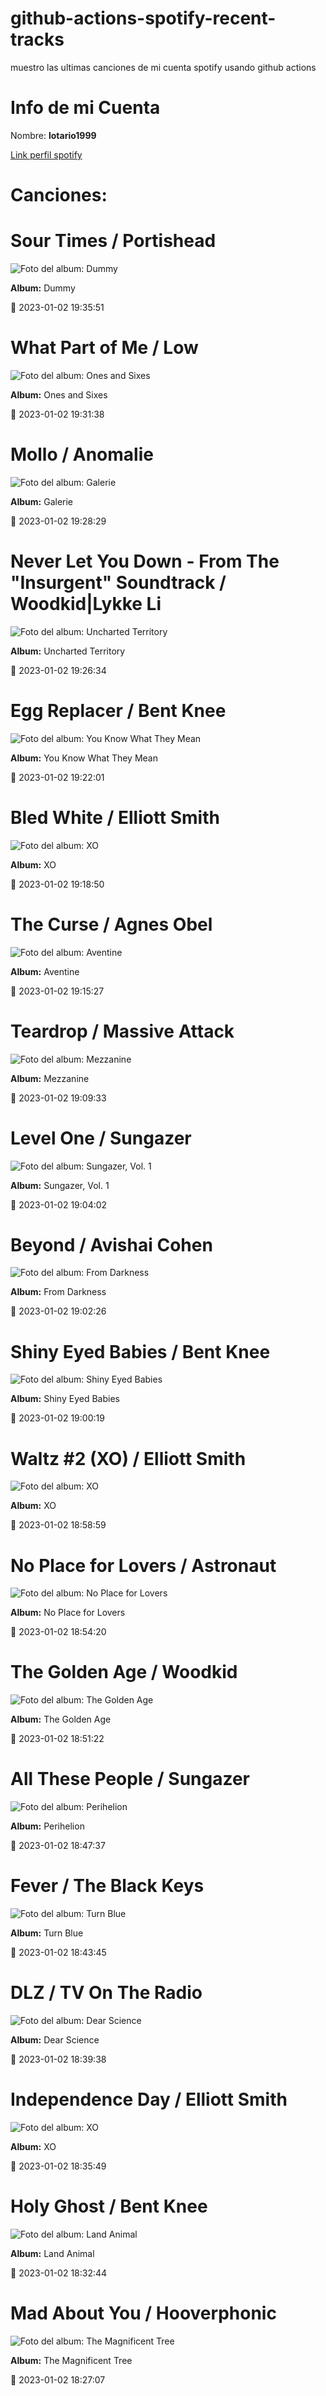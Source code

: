 

# github-actions-spotify-recent-tracks        

muestro las ultimas canciones de mi cuenta spotify usando github actions

# Info de mi Cuenta
Nombre: **lotario1999**

[Link perfil spotify](https://open.spotify.com/user/lotario1999)

# Canciones:



# **Sour Times** / Portishead

![Foto del album: Dummy](https://i.scdn.co/image/ab67616d00001e02dc20397b139223620af148f6)

**Album:** Dummy

📅 2023-01-02 19:35:51


# **What Part of Me** / Low

![Foto del album: Ones and Sixes](https://i.scdn.co/image/ab67616d00001e02af105fb7defe734231228f27)

**Album:** Ones and Sixes

📅 2023-01-02 19:31:38


# **Mollo** / Anomalie

![Foto del album: Galerie](https://i.scdn.co/image/ab67616d00001e023ecc9903fa3dde2377431d7a)

**Album:** Galerie

📅 2023-01-02 19:28:29


# **Never Let You Down - From The "Insurgent" Soundtrack** / Woodkid|Lykke Li

![Foto del album: Uncharted Territory](https://i.scdn.co/image/ab67616d00001e024bd874687f92d2e7950f5259)

**Album:** Uncharted Territory

📅 2023-01-02 19:26:34


# **Egg Replacer** / Bent Knee

![Foto del album: You Know What They Mean](https://i.scdn.co/image/ab67616d00001e02622aad38b9cf8427604fedad)

**Album:** You Know What They Mean

📅 2023-01-02 19:22:01


# **Bled White** / Elliott Smith

![Foto del album: XO](https://i.scdn.co/image/ab67616d00001e02cdf1be0ff556d169eade4368)

**Album:** XO

📅 2023-01-02 19:18:50


# **The Curse** / Agnes Obel

![Foto del album: Aventine](https://i.scdn.co/image/ab67616d00001e02d40499205930184daadc62c7)

**Album:** Aventine

📅 2023-01-02 19:15:27


# **Teardrop** / Massive Attack

![Foto del album: Mezzanine](https://i.scdn.co/image/ab67616d00001e022fcb0a3c7a66e516b11cd26e)

**Album:** Mezzanine

📅 2023-01-02 19:09:33


# **Level One** / Sungazer

![Foto del album: Sungazer, Vol. 1](https://i.scdn.co/image/ab67616d00001e02ada5f7d1db2d0c5b64a26caa)

**Album:** Sungazer, Vol. 1

📅 2023-01-02 19:04:02


# **Beyond** / Avishai Cohen

![Foto del album: From Darkness](https://i.scdn.co/image/ab67616d00001e029451a97a6e7e677067301667)

**Album:** From Darkness

📅 2023-01-02 19:02:26


# **Shiny Eyed Babies** / Bent Knee

![Foto del album: Shiny Eyed Babies](https://i.scdn.co/image/ab67616d00001e02c201f2419e571857323854b1)

**Album:** Shiny Eyed Babies

📅 2023-01-02 19:00:19


# **Waltz #2 (XO)** / Elliott Smith

![Foto del album: XO](https://i.scdn.co/image/ab67616d00001e02cdf1be0ff556d169eade4368)

**Album:** XO

📅 2023-01-02 18:58:59


# **No Place for Lovers** / Astronaut

![Foto del album: No Place for Lovers](https://i.scdn.co/image/ab67616d00001e0201c75bfbab21116920e5d8c5)

**Album:** No Place for Lovers

📅 2023-01-02 18:54:20


# **The Golden Age** / Woodkid

![Foto del album: The Golden Age](https://i.scdn.co/image/ab67616d00001e02216fa486e2c3e899cacfe6bf)

**Album:** The Golden Age

📅 2023-01-02 18:51:22


# **All These People** / Sungazer

![Foto del album: Perihelion](https://i.scdn.co/image/ab67616d00001e02c82c6be5bf2e4bfe2eb6e656)

**Album:** Perihelion

📅 2023-01-02 18:47:37


# **Fever** / The Black Keys

![Foto del album: Turn Blue](https://i.scdn.co/image/ab67616d00001e021af8fb0d8859055d35d2290f)

**Album:** Turn Blue

📅 2023-01-02 18:43:45


# **DLZ** / TV On The Radio

![Foto del album: Dear Science](https://i.scdn.co/image/ab67616d00001e0213bfc2f5f0debc84f100b9ef)

**Album:** Dear Science

📅 2023-01-02 18:39:38


# **Independence Day** / Elliott Smith

![Foto del album: XO](https://i.scdn.co/image/ab67616d00001e02cdf1be0ff556d169eade4368)

**Album:** XO

📅 2023-01-02 18:35:49


# **Holy Ghost** / Bent Knee

![Foto del album: Land Animal](https://i.scdn.co/image/ab67616d00001e02b3e6b1494af0def99c9d80f0)

**Album:** Land Animal

📅 2023-01-02 18:32:44


# **Mad About You** / Hooverphonic

![Foto del album: The Magnificent Tree](https://i.scdn.co/image/ab67616d00001e02adc391e06a1ecdc2cb4d193f)

**Album:** The Magnificent Tree

📅 2023-01-02 18:27:07
